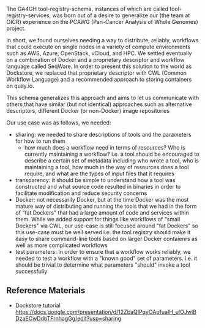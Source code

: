 The GA4GH tool-registry-schema, instances of which are called tool-registry-services, was born out of a desire to generalize our (the team at OICR) experience on the PCAWG (Pan-Cancer Analysis of Whole Genomes) project. 

In short, we found ourselves needing a way to distribute, reliably, workflows that could execute on single nodes in a variety of compute environments such as AWS, Azure, OpenStack, vCloud, and HPC. We settled eventually on a combination of Docker and a proprietary descriptor and workflow language called SeqWare. In order to present this solution to the world as Dockstore, we replaced that proprietary descriptor with CWL (Common Workflow Language) and a recommended approach to storing containers on quay.io. 

This schema generalizes this approach and aims to let us communicate with others that have similar (but not identical) approaches such as alternative descriptors, different Docker (or non-Docker) image repositories 

Our use case was as follows, we needed: 

* sharing: we needed to share descriptions of tools and the parameters for how to run them
  * how much does a workflow need in terms of resources? Who is currently maintaining a workflow? i.e. a tool should be encouraged to describe a certain set of metadata including who wrote a tool, who is maintaining a tool, how much in the way of resources does a tool require, and what are the types of input files that it requires 
* transparency: it should be simple to understand how a tool was constructed and what source code resulted in binaries in order to facilitate modification and reduce security concerns
* Docker: not necessarily Docker, but at the time Docker was the most mature way of distributing and running the tools that we had in the form of "fat Dockers" that had a large amount of code and services within them. While we added support for things like workflows of "small Dockers" via CWL, our use-case is still focused around "fat Dockers" so this use-case must be well served i.e. the tool registry should make it easy to share command-line tools based on larger Docker contaienrs as well as more complicated workflows
* test parameters: In order to ensure that a workflow works reliably, we needed to test a workflow with a "known good" set of parameters. i.e. it should be trivial to determine what parameters "should" invoke a tool successfully

## Reference Materials

* Dockstore tutorial https://docs.google.com/presentation/d/12ZbaQIPqyOApfuaIH_ulOJwlBDzaECwDdbTFrnhagGg/edit?usp=sharing
